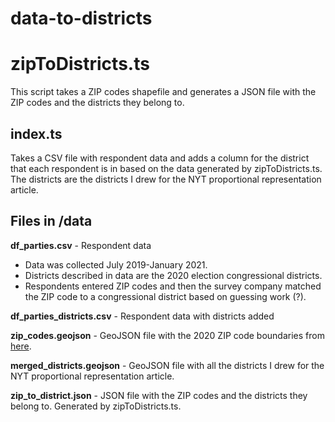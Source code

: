 # data-to-districts

# zipToDistricts.ts

This script takes a ZIP codes shapefile and generates a JSON file with the ZIP codes and the districts they belong to.

## index.ts

Takes a CSV file with respondent data and adds a column for the district that each respondent is in based on the data generated by zipToDistricts.ts.
The districts are the districts I drew for the NYT proportional representation article.

## Files in /data

**df_parties.csv** - Respondent data

-   Data was collected July 2019-January 2021.
-   Districts described in data are the 2020 election congressional districts.
-   Respondents entered ZIP codes and then the survey company matched the ZIP code to a congressional district based on guessing work (?).

**df_parties_districts.csv** - Respondent data with districts added

**zip_codes.geojson** - GeoJSON file with the 2020 ZIP code boundaries from [here](https://catalog.data.gov/dataset/tiger-line-shapefile-2022-nation-u-s-2020-census-5-digit-zip-code-tabulation-area-zcta5).

**merged_districts.geojson** - GeoJSON file with all the districts I drew for the NYT proportional representation article.

**zip_to_district.json** - JSON file with the ZIP codes and the districts they belong to. Generated by zipToDistricts.ts.